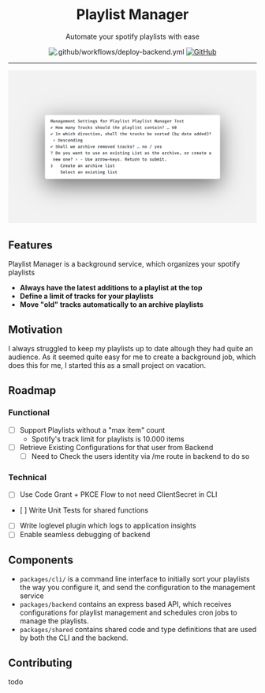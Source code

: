 <div align="center">
<h1>Playlist Manager</h1>
<p>Automate your spotify playlists with ease</p>

![.github/workflows/deploy-backend.yml](https://github.com/eimerreis/playlist-manager/workflows/.github/workflows/deploy-backend.yml/badge.svg?event=status)
[![GitHub](https://img.shields.io/github/license/eimerreis/playlist-manager?color=brightgreen)](https://github.com/eimerreis/playlist-manager/blob/master/LICENSE)

---

![Playlist Manager](/assets/terminal.png)

</div>

## Features

Playlist Manager is a background service, which organizes your spotify playlists

- **Always have the latest additions to a playlist at the top**
- **Define a limit of tracks for your playlists**
- **Move "old" tracks automatically to an archive playlists**

## Motivation

I always struggled to keep my playlists up to date altough they had quite an audience. As it seemed quite easy for me to create a background job, which does this for me, I started this as a small project on vacation.

## Roadmap

### Functional

- [ ] Support Playlists without a "max item" count
  - Spotify's track limit for playlists is 10.000 items
- [ ] Retrieve Existing Configurations for that user from Backend
  - [ ] Need to Check the users identity via /me route in backend to do so

### Technical

- [ ] Use Code Grant + PKCE Flow to not need ClientSecret in CLI
- [ ] Write Unit Tests for shared functions
- [ ] Write loglevel plugin which logs to application insights
- [ ] Enable seamless debugging of backend

## Components

- `packages/cli/` is a command line interface to initially sort your playlists the way you configure it, and send the configuration to the management service
- `packages/backend` contains an express based API, which receives configurations for playlist management and schedules cron jobs to manage the playlists.
- `packages/shared` contains shared code and type definitions that are used by both the CLI and the backend.

## Contributing
todo
